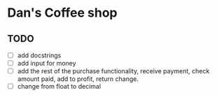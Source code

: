# Dan's Coffee shop

## TODO

 - [ ] add docstrings
 - [ ] add input for money
 - [ ] add the rest of the purchase functionality, receive payment, check amount paid, add to profit, return change.
 - [ ] change from float to decimal
